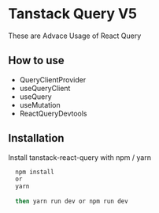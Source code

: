 
# Tanstack Query V5

These are Advace Usage of React Query


## How to use

- QueryClientProvider
- useQueryClient
- useQuery 
- useMutation 
- ReactQueryDevtools


## Installation

Install tanstack-react-query with npm / yarn

```bash
  npm install 
  or 
  yarn 
  
  then yarn run dev or npm run dev
```
    